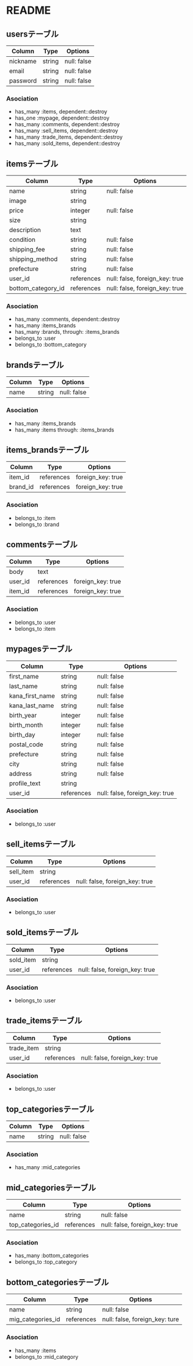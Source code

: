 # README

## usersテーブル
|Column|Type|Options|
|------|----|-------|
|nickname|string|null: false|
|email|string|null: false|
|password|string|null: false|

### Asociation
- has_many :items, dependent::destroy
- has_one :mypage, dependent::destroy
- has_many :comments, dependent::destroy
- has_many :sell_items, dependent::destroy
- has_many :trade_items, dependent::destroy
- has_many :sold_items, dependent::destroy


## itemsテーブル
|Column|Type|Options|
|------|----|-------|
|name|string|null: false|
|image|string||
|price|integer|null: false|
|size|string||
|description|text||
|condition|string|null: false|
|shipping_fee|string|null: false|
|shipping_method|string|null: false|
|prefecture|string|null: false|
|user_id|references|null: false, foreign_key: true|
|bottom_category_id|references|null: false, foreign_key: true|

### Asociation
- has_many :comments, dependent::destroy
- has_many :items_brands
- has_many :brands, through: :items_brands
- belongs_to :user
- belongs_to :bottom_category


## brandsテーブル
|Column|Type|Options|
|------|----|-------|
|name|string|null: false|

### Asociation
- has_many :items_brands
- has_many :items through: :items_brands


## items_brandsテーブル
|Column|Type|Options|
|------|----|-------|
|item_id|references|foreign_key: true|
|brand_id|references|foreign_key: true|

### Asociation
- belongs_to :item
- belongs_to :brand


## commentsテーブル
|Column|Type|Options|
|------|----|-------|
|body|text||
|user_id|references|foreign_key: true|
|item_id|references|foreign_key: true|

### Asociation
- belongs_to :user
- belongs_to :item


## mypagesテーブル
|Column|Type|Options|
|------|----|-------|
|first_name|string|null: false|
|last_name|string|null: false|
|kana_first_name|string|null: false|
|kana_last_name|string|null: false|
|birth_year|integer|null: false|
|birth_month|integer|null: false|
|birth_day|integer|null: false|
|postal_code|string|null: false|
|prefecture|string|null: false|
|city|string|null: false|
|address|string|null: false|
|profile_text|string||
|user_id|references|null: false, foreign_key: true|

### Asociation
- belongs_to :user


## sell_itemsテーブル
|Column|Type|Options|
|------|----|-------|
|sell_item|string||
|user_id|references|null: false, foreign_key: true|

### Asociation
- belongs_to :user


## sold_itemsテーブル
|Column|Type|Options|
|------|----|-------|
|sold_item|string||
|user_id|references|null: false, foreign_key: true|

### Asociation
- belongs_to :user


## trade_itemsテーブル
|Column|Type|Options|
|------|----|-------|
|trade_item|string||
|user_id|references|null: false, foreign_key: true|

### Asociation
- belongs_to :user


## top_categoriesテーブル
|Column|Type|Options|
|------|----|-------|
|name|string|null: false|

### Asociation
- has_many :mid_categories


## mid_categoriesテーブル
|Column|Type|Options|
|------|----|-------|
|name|string|null: false|
|top_categories_id|references|null: false, foreign_key: true|

### Asociation
- has_many :bottom_categories
- belongs_to :top_category


## bottom_categoriesテーブル
|Column|Type|Options|
|------|----|-------|
|name|string|null: false|
|mig_categories_id|references|null: false, foreign_key: ture|

### Asociation
- has_many :items
- belongs_to :mid_category
